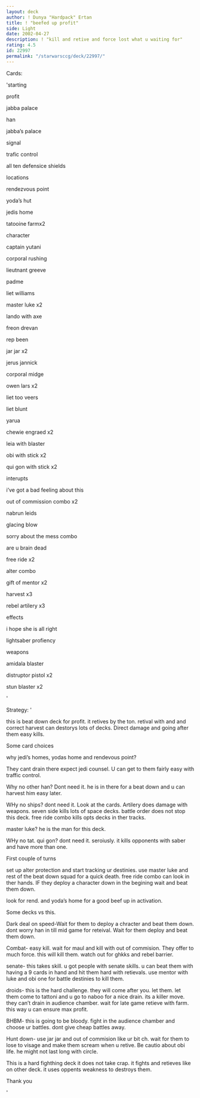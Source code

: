 ```yaml
---
layout: deck
author: ! Dunya "Hardpack" Ertan
title: ! "beefed up profit"
side: Light
date: 2002-04-27
description: ! "kill and retive and force lost what u waiting for"
rating: 4.5
id: 22997
permalink: "/starwarsccg/deck/22997/"
---
```

Cards: 

'starting

profit

jabba palace

han

jabba’s palace

signal 

trafic control

all ten defensice shields


locations

rendezvous point

yoda’s hut

jedis home

tatooine farmx2


character

captain yutani

corporal rushing

lieutnant greeve

padme

liet williams

master luke x2

lando with axe

freon drevan

rep been

jar jar  x2

jerus jannick

corporal midge

owen lars x2

liet too veers

liet blunt

yarua

chewie engraed x2

leia with blaster

obi with stick x2

qui gon with stick x2


interupts

i’ve got a bad feeling about this

out of commission combo x2

nabrun leids 

glacing blow

sorry about the mess combo

are u brain dead

free ride x2

alter combo

gift of mentor x2

harvest x3

rebel artilery x3


effects

i hope she is all right

lightsaber profiency


weapons

amidala blaster

distruptor pistol x2

stun blaster x2








'

Strategy: '

this is beat down deck for profit. it retives by the ton. retival with and and correct harvest can destorys lots of decks. Direct damage and going after them easy kills.


Some card choices

why jedi’s homes, yodas home and rendevous point?

They cant drain there expect jedi counsel. U can get to them fairly easy with traffic control.


Why no other han? Dont need it. he is in there for a beat down and u can harvest him easy later. 


WHy no ships? dont need it. Look at the cards. Artilery does damage with weapons. seven side kills lots of space decks. battle order does not stop this deck. free ride combo kills opts decks in ther tracks.


master luke? he is the man for this deck.

WHy no tat. qui gon? dont need it. seroiusly. it kills opponents with saber and have more than one.



First couple of turns

set up alter protection and start tracking ur destinies. use master luke and rest of the beat down squad for a quick death. free ride combo can look in ther hands. IF they deploy a character down in the begining wait and beat them down. 

look for rend. and yoda’s home for a good beef up in activation.


Some decks vs this.

Dark deal on speed-Wait for them to deploy a chracter and beat them down. dont worry han in till mid game for reteival. Wait for them deploy and beat them down. 


Combat- easy kill. wait for maul and kill with out of commision. They offer to much force. this will kill them. watch out for ghkks and rebel barrier. 


senate- this takes skill. u got people with senate skills. u can beat them with having a 9 cards in hand and hit them hard with retievals. use mentor with luke and obi one for battle destinies to kill them.


droids- this is the hard challenge. they will come after you. let them. let them come to tattoni and u go to naboo for a nice drain. its a killer move. they can’t drain in audience chamber. wait for late game retieve with farm. this way u can ensure max profit.


BHBM- this is going to be bloody. fight in the audience chamber and choose ur battles. dont give cheap battles away. 


Hunt down- use jar jar and out of commision like ur bit ch. wait for them to lose to visage and make them scream when u retive. Be cautio about obi life. he might not last long with circle.



This is a hard fighthing deck it does not take crap. it fights and retieves like on other deck. it uses oppents weakness to destroys them.


Thank you


'
